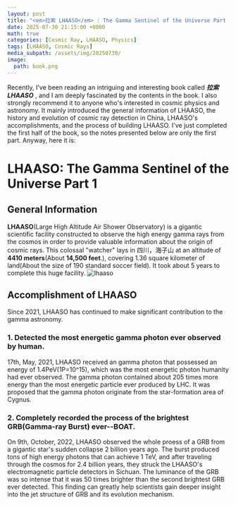 ```yaml
---
layout: post
title: "<em>拉索 LHAASO</em> : The Gamma Sentinel of the Universe Part 1"
date: 2025-07-30 21:15:00 +0800
math: true
categories: [Cosmic Ray, LHAASO, Physics]
tags: [LHAASO, Cosmic Rays]
media_subpath: /assets/img/20250730/
image:
  path: book.png
---
```


Recently, I've been reading an intriguing and interesting book called ***拉索LHAASO*** , and I am deeply fascinated by the contents in the book. I also strongly recommend it to anyone who's interested in cosmic physics and astronomy. It mainly introduced the general information of LHAASO, the history and evolution of cosmic ray detection in China, LHAASO's accomplishments, and the process of building LHAASO. I've just completed the first half of the book, so the notes presented below are only the first part. Anyway, here it is:

# LHAASO:  The Gamma Sentinel of the Universe Part 1

## General Information

**LHAASO**(Large High Altitude Air Shower Observatory) is a gigantic scientific facility constructed to observe the high energy gamma rays from the cosmos in order to provide valuable information about the origin of cosmic rays. This colossal "watcher" lays in 四川，海子山 at an altitude of **4410 meters**(About **14,500 feet**.), covering 1.36 square kilometer of land(About the size of 190 standard soccer field). It took about 5 years to complete this huge facility.
![lhaaso](LHAASO.jpg)
## Accomplishment of LHAASO

Since 2021, LHAASO has continued to make significant contribution to the gamma astronomy.  

### 1. Detected the most energetic gamma photon ever observed by human.

17th, May, 2021, LHAASO received an gamma photon that possessed an energy of 1.4PeV(1P=10^15), which was the most energetic photon humanity had ever observed. The gamma photon contained about 205 times more energy than the most energetic particle ever produced by LHC. It was proposed that the gamma photon originate from the star-formation area of Cygnus.

### 2. Completely recorded the process of the brightest GRB(Gamma-ray Burst) ever--BOAT.

On 9th, October, 2022, LHAASO observed the whole proess of a GRB from a gigantic star's sudden collapse 2 billion years ago. The burst produced tons of high energy photons that can achieve 1 TeV, and after traveling through the cosmos for 2.4 billion years, they struck the LHAASO's electromagnetic particle detectors in Sichuan. The luminance of the GRB was so intense that it was 50 times brighter than the second brightest GRB ever detected. This finding can greatly help scientists gain deeper insight into the jet structure of GRB and its evolution mechanism.
